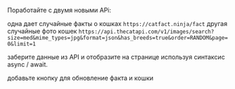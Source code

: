 Поработайте с двумя новыми APi:

одна дает случайные факты о кошках `https://catfact.ninja/fact`
другая случайные фото кошек `https://api.thecatapi.com/v1/images/search?size=med&mime_types=jpg&format=json&has_breeds=true&order=RANDOM&page=0&limit=1`

заберите данные из API и отобразите на странице используя синтаксис async / await.

добавьте кнопку для обновление факта и кошки